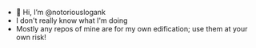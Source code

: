 - 👋 Hi, I’m @notoriouslogank
- I don't really know what I'm doing
- Mostly any repos of mine are for my own edification; use them at your own risk!

<!---
notoriouslogank/notoriouslogank is a ✨ special ✨ repository because its `README.md` (this file) appears on your GitHub profile.
You can click the Preview link to take a look at your changes.
--->
